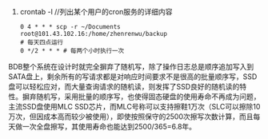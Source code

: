 1. crontab -l //列出某个用户的cron服务的详细内容 

   ```shell
   0 4 * * * scp -r ~/Documents root@101.43.102.16:/home/zhenrenwu/backup
   # 每天四点运行
   0 */2 * * * # 每两个小时执行一次
   ```

   

BDB整个系统在设计时就完全摒弃了随机写，除了操作日志总是顺序追加写入到SATA盘上，剩余所有的写请求都是对响应时间要求不是很高的批量顺序写，SSD盘可以轻松应对，而大量查询请求的随机读，则发挥了SSD良好的随机读的特性。摒弃随机写，采用批量的顺序写，也使得固态硬盘的使用寿命不再成为问题，主流SSD盘使用MLC SSD芯片，而MLC号称可以支持擦鞋1万次（SLC可以擦除10万次，但因成本高而较少被使用），即使按照保守的2500次擦写次数计算，而且每天做一次全盘擦写，其使用寿命也能达到2500/365=6.8年。



